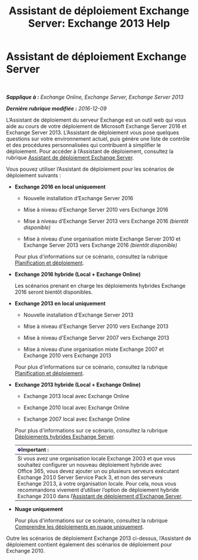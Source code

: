 ﻿---
title: 'Assistant de déploiement Exchange Server: Exchange 2013 Help'
TOCTitle: Assistant de déploiement Exchange Server
ms:assetid: 95f493d3-2c4f-48f3-a120-d4aadc448402
ms:mtpsurl: https://technet.microsoft.com/fr-fr/library/JJ218681(v=EXCHG.150)
ms:contentKeyID: 50478760
ms.date: 04/24/2018
mtps_version: v=EXCHG.150
ms.translationtype: HT
---

# Assistant de déploiement Exchange Server

 

_**Sapplique à :** Exchange Online, Exchange Server, Exchange Server 2013_

_**Dernière rubrique modifiée :** 2016-12-09_

L’Assistant de déploiement du serveur Exchange est un outil web qui vous aide au cours de votre déploiement de Microsoft Exchange Server 2016 et Exchange Server 2013. L’Assistant de déploiement vous pose quelques questions sur votre environnement actuel, puis génère une liste de contrôle et des procédures personnalisées qui contribuent à simplifier le déploiement. Pour accéder à l’Assistant de déploiement, consultez la rubrique [Assistant de déploiement Exchange Server](https://go.microsoft.com/fwlink/p/?linkid=277105).

Vous pouvez utiliser l’Assistant de déploiement pour les scénarios de déploiement suivants :

  - **Exchange 2016 en local uniquement**
    
      - Nouvelle installation d’Exchange Server 2016
    
      - Mise à niveau d’Exchange Server 2010 vers Exchange 2016
    
      - Mise à niveau d’Exchange Server 2013 vers Exchange 2016 *(bientôt disponible)*
    
      - Mise à niveau d’une organisation mixte Exchange Server 2010 et Exchange Server 2013 vers Exchange 2016 *(bientôt disponible)*
    
    Pour plus d'informations sur ce scénario, consultez la rubrique [Planification et déploiement](planning-and-deployment-for-exchange-2013-installation-instructions.md).

  - **Exchange 2016 hybride (Local + Exchange Online)**
    
    Les scénarios prenant en charge les déploiements hybrides Exchange 2016 seront bientôt disponibles.

  - **Exchange 2013 en local uniquement**
    
      - Nouvelle installation d'Exchange Server 2013
    
      - Mise à niveau d'Exchange Server 2010 vers Exchange 2013
    
      - Mise à niveau d'Exchange Server 2007 vers Exchange 2013
    
      - Mise à niveau d’une organisation mixte Exchange 2007 et Exchange 2010 vers Exchange 2013
    
    Pour plus d'informations sur ce scénario, consultez la rubrique [Planification et déploiement](planning-and-deployment-for-exchange-2013-installation-instructions.md).

  - **Exchange 2013 hybride (Local + Exchange Online)**
    
      - Exchange 2013 local avec Exchange Online
    
      - Exchange 2010 local avec Exchange Online
    
      - Exchange 2007 local avec Exchange Online
    
    Pour plus d'informations sur ce scénario, consultez la rubrique [Déploiements hybrides Exchange Server](https://technet.microsoft.com/fr-fr/library/jj200581\(v=exchg.150\)).
    
    <table>
    <thead>
    <tr class="header">
    <th><img src="images/JJ159813.important(EXCHG.150).gif" title="Important" alt="Important" />Important :</th>
    </tr>
    </thead>
    <tbody>
    <tr class="odd">
    <td>Si vous avez une organisation locale Exchange 2003 et que vous souhaitez configurer un nouveau déploiement hybride avec Office 365, vous devez ajouter un ou plusieurs serveurs exécutant Exchange 2010 Server Service Pack 3, et non des serveurs Exchange 2013, à votre organisation locale. Pour cela, nous vous recommandons vivement d’utiliser l’option de déploiement hybride Exchange 2010 dans l’<a href="https://technet.microsoft.com/fr-fr/exdeploy2010">Assistant de déploiement d’Exchange Server</a>.</td>
    </tr>
    </tbody>
    </table>


  - **Nuage uniquement**
    
    Pour plus d'informations sur ce scénario, consultez la rubrique [Comprendre les déploiements en nuage uniquement](https://technet.microsoft.com/fr-fr/library/jj938005\(v=exchg.150\)).

Outre les scénarios de déploiement Exchange 2013 ci-dessus, l’Assistant de déploiement contient également des scénarios de déploiement pour Exchange 2010.

